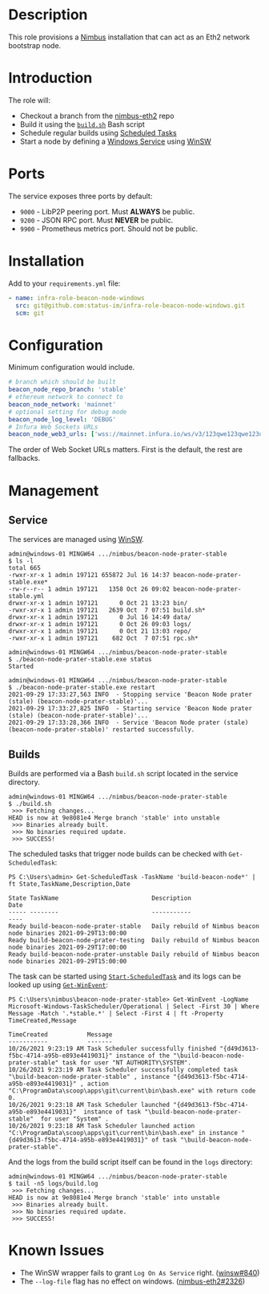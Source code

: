 # Description

This role provisions a [Nimbus](https://nimbus.team/) installation that can act as an Eth2 network bootstrap node.

# Introduction

The role will:

* Checkout a branch from the [nimbus-eth2](https://github.com/status-im/nimbus-eth2) repo
* Build it using the [`build.sh`](./templates/build.sh.j2) Bash script
* Schedule regular builds using [Scheduled Tasks](https://en.wikipedia.org/wiki/Windows_Task_Scheduler)
* Start a node by defining a [Windows Service](https://en.wikipedia.org/wiki/Windows_service) using [WinSW](https://github.com/winsw/winsw)

# Ports

The service exposes three ports by default:

* `9000` - LibP2P peering port. Must __ALWAYS__ be public.
* `9200` - JSON RPC port. Must __NEVER__ be public.
* `9900` - Prometheus metrics port. Should not be public.

# Installation

Add to your `requirements.yml` file:
```yaml
- name: infra-role-beacon-node-windows
  src: git@github.com:status-im/infra-role-beacon-node-windows.git
  scm: git
```

# Configuration

Minimum configuration would include.
```yaml
# branch which should be built
beacon_node_repo_branch: 'stable'
# ethereum network to connect to
beacon_node_network: 'mainnet'
# optional setting for debug mode
beacon_node_log_level: 'DEBUG'
# Infura Web Sockets URLs
beacon_node_web3_urls: ['wss://mainnet.infura.io/ws/v3/123qwe123qwe123qwe']
```
The order of Web Socket URLs matters. First is the default, the rest are fallbacks.

# Management

## Service

The services are managed using [WinSW](https://github.com/winsw/winsw).
```
admin@windows-01 MINGW64 .../nimbus/beacon-node-prater-stable                                                                                     
$ ls -l                                                                                                                                           
total 665                                                                                                                                         
-rwxr-xr-x 1 admin 197121 655872 Jul 16 14:37 beacon-node-prater-stable.exe*                                                                      
-rw-r--r-- 1 admin 197121   1358 Oct 26 09:02 beacon-node-prater-stable.yml                                                                       
drwxr-xr-x 1 admin 197121      0 Oct 21 13:23 bin/                                                                                                
-rwxr-xr-x 1 admin 197121   2639 Oct  7 07:51 build.sh*                                                                                           
drwxr-xr-x 1 admin 197121      0 Jul 16 14:49 data/                                                                                               
drwxr-xr-x 1 admin 197121      0 Oct 26 09:03 logs/                                                                                               
drwxr-xr-x 1 admin 197121      0 Oct 21 13:03 repo/                                                                                               
-rwxr-xr-x 1 admin 197121    682 Oct  7 07:51 rpc.sh*

admin@windows-01 MINGW64 .../nimbus/beacon-node-prater-stable                                                                                                                                                                                                                                         
$ ./beacon-node-prater-stable.exe status                                                                                                                                                                                                                                                              
Started                                                                                                                                                                                                                                                                                               
                                                                                                                                                                                                                                                                                                      
admin@windows-01 MINGW64 .../nimbus/beacon-node-prater-stable                                                                                                                                                                                                                                         
$ ./beacon-node-prater-stable.exe restart                                                                                                                                                                                                                                                             
2021-09-29 17:33:27,563 INFO  - Stopping service 'Beacon Node prater (stale) (beacon-node-prater-stable)'...                                                                                                                                                                                       
2021-09-29 17:33:27,825 INFO  - Starting service 'Beacon Node prater (stale) (beacon-node-prater-stable)'...                                                                                                                                                                                       
2021-09-29 17:33:28,366 INFO  - Service 'Beacon Node prater (stale) (beacon-node-prater-stable)' restarted successfully.  
```

## Builds

Builds are performed via a Bash `build.sh` script located in the service directory.
```
admin@windows-01 MINGW64 .../nimbus/beacon-node-prater-stable                                                                                     
$ ./build.sh                                                                                                                                      
 >>> Fetching changes...                                                                                                                          
HEAD is now at 9e8081e4 Merge branch 'stable' into unstable                                                                                       
 >>> Binaries already built.                                                                                                                      
 >>> No binaries required update.                                                                                                                 
 >>> SUCCESS!
```
The scheduled tasks that trigger node builds can be checked with `Get-ScheduledTask`:
```log
PS C:\Users\admin> Get-ScheduledTask -TaskName 'build-beacon-node*' | ft State,TaskName,Description,Date                                                                                                                                                                                              
                                                                                                         
State TaskName                          Description                                  Date                                                                                                                                                                                                             
----- --------                          -----------                                  ----                                                                                                                                                                                                             
Ready build-beacon-node-prater-stable   Daily rebuild of Nimbus beacon node binaries 2021-09-29T13:00:00                                                                                                                                                                                              
Ready build-beacon-node-prater-testing  Daily rebuild of Nimbus beacon node binaries 2021-09-29T17:00:00                                                                                                                                                                                              
Ready build-beacon-node-prater-unstable Daily rebuild of Nimbus beacon node binaries 2021-09-29T15:00:00
```
The task can be started using [`Start-ScheduledTask`](https://docs.microsoft.com/en-us/powershell/module/scheduledtasks/start-scheduledtask) and its logs can be looked up using [`Get-WinEvent`](https://docs.microsoft.com/en-us/powershell/module/microsoft.powershell.diagnostics/get-winevent):
```log
PS C:\Users\nimbus\beacon-node-prater-stable> Get-WinEvent -LogName Microsoft-Windows-TaskScheduler/Operational | Select -First 30 | Where Message -Match '.*stable.*' | Select -First 4 | ft -Property TimeCreated,Message

TimeCreated           Message
-----------           -------
10/26/2021 9:23:19 AM Task Scheduler successfully finished "{d49d3613-f5bc-4714-a95b-e893e4419031}" instance of the "\build-beacon-node-prater-stable" task for user "NT AUTHORITY\SYSTEM".
10/26/2021 9:23:19 AM Task Scheduler successfully completed task "\build-beacon-node-prater-stable" , instance "{d49d3613-f5bc-4714-a95b-e893e4419031}" , action "C:\ProgramData\scoop\apps\git\current\bin\bash.exe" with return code 0.
10/26/2021 9:23:18 AM Task Scheduler launched "{d49d3613-f5bc-4714-a95b-e893e4419031}"  instance of task "\build-beacon-node-prater-stable"  for user "System" .
10/26/2021 9:23:18 AM Task Scheduler launched action "C:\ProgramData\scoop\apps\git\current\bin\bash.exe" in instance "{d49d3613-f5bc-4714-a95b-e893e4419031}" of task "\build-beacon-node-prater-stable".
```

And the logs from the build script itself can be found in the `logs` directory:
```
admin@windows-01 MINGW64 .../nimbus/beacon-node-prater-stable                                                                                     
$ tail -n5 logs/build.log                                                                                                                              
 >>> Fetching changes...                                                                                                                          
HEAD is now at 9e8081e4 Merge branch 'stable' into unstable                                                                                       
 >>> Binaries already built.                                                                                                                      
 >>> No binaries required update.                                                                                                                 
 >>> SUCCESS!  
```

# Known Issues

* The WinSW wrapper fails to grant `Log On As Service` right. ([winsw#840](https://github.com/winsw/winsw/issues/840))
* The `--log-file` flag has no effect on windows. ([nimbus-eth2#2326](https://github.com/status-im/nimbus-eth2/issues/2326))
